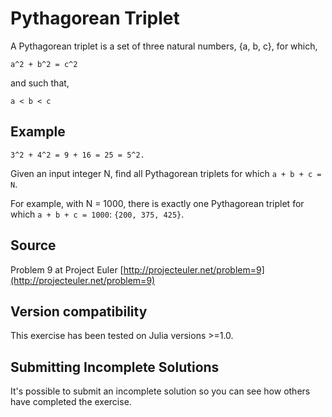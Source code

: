 # Pythagorean Triplet

A Pythagorean triplet is a set of three natural numbers, {a, b, c}, for
which,

```text
a^2 + b^2 = c^2
```

and such that,

```text
a < b < c
```

## Example
```text
3^2 + 4^2 = 9 + 16 = 25 = 5^2.
```

Given an input integer N, find all Pythagorean triplets for which `a + b + c = N`.

For example, with N = 1000, there is exactly one Pythagorean triplet for which `a + b + c = 1000`: `{200, 375, 425}`.

## Source

Problem 9 at Project Euler [http://projecteuler.net/problem=9](http://projecteuler.net/problem=9)

## Version compatibility
This exercise has been tested on Julia versions >=1.0.

## Submitting Incomplete Solutions
It's possible to submit an incomplete solution so you can see how others have completed the exercise.
